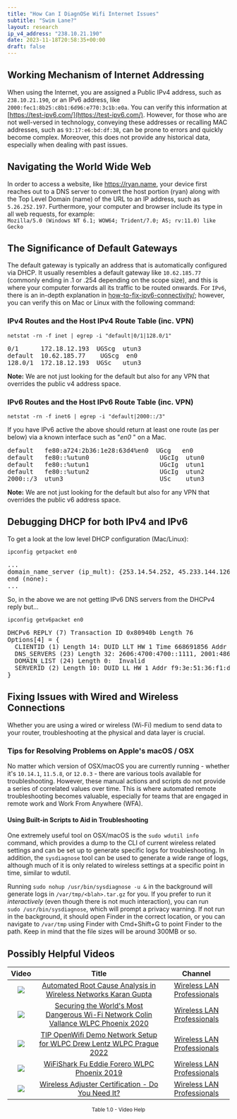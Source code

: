 ```yaml
---
title: "How Can I DiagnOSe Wifi Internet Issues"
subtitle: "Swim Lane?"
layout: research
ip_v4_address: "238.10.21.190"
date: 2023-11-18T20:58:35+00:00
draft: false
---
```


## Working Mechanism of Internet Addressing

When using the Internet, you are assigned a Public IPv4 address, such as ```238.10.21.190```, or an IPv6 address, like ```2000:fec1:8b25:c8b1:6d96:e770:3c1b:e0a```. You can verify this information at [https://test-ipv6.com/](https://test-ipv6.com/). However, for those who are not well-versed in technology, conveying these addresses or recalling MAC addresses, such as ```93:17:e6:bd:df:38```, can be prone to errors and quickly become complex. Moreover, this does not provide any historical data, especially when dealing with past issues.
## Navigating the World Wide Web

In order to access a website, like https://ryan.name, your device first reaches out to a DNS server to convert the host portion (ryan) along with the Top Level Domain (name) of the URL to an IP address, such as ```5.26.252.197```. Furthermore, your computer and browser include its type in all web requests, for example: <br>```Mozilla/5.0 (Windows NT 6.1; WOW64; Trident/7.0; AS; rv:11.0) like Gecko```
## The Significance of Default Gateways

The default gateway is typically an address that is automatically configured via DHCP. It usually resembles a default gateway like ```10.62.185.77``` (commonly ending in .1 or .254 depending on the scope size), and this is where your computer forwards all its traffic to be routed onwards. For ```IPv6```, there is an in-depth explanation in [how-to-fix-ipv6-connectivity/](/blog/how-to-fix-ipv6-connectivity/); however, you can verify this on Mac or Linux with the following command:
<br>
### IPv4 Routes and the Host IPv4 Route Table (inc. VPN)
```netstat -rn -f inet | egrep -i "default|0/1|128.0/1"```

<pre>
0/1      172.18.12.193  UGScg  utun3
default  10.62.185.77    UGScg  en0
128.0/1  172.18.12.193  UGSc   utun3</pre>

**Note:** We are not just looking for the default but also for any VPN that overrides the public v4 address space.

### IPv6 Routes and the Host IPv6 Route Table (inc. VPN)
```netstat -rn -f inet6 | egrep -i "default|2000::/3"```

If you have IPv6 active the above should return at least one route (as per below) via a known interface such as "_en0_ " on a Mac. 

<pre>
default   fe80:a724:2b36:1e28:63d4%en0  UGcg   en0
default   fe80::%utun0                   UGcIg  utun0
default   fe80::%utun1                   UGcIg  utun1
default   fe80::%utun2                   UGcIg  utun2
2000::/3  utun3                          USc    utun3</pre>

**Note:** We are not just looking for the default but also for any VPN that overrides the public v6 address space.
<br>

## Debugging DHCP for both IPv4 and IPv6

To get a look at the low level DHCP configuration (Mac/Linux): 

```ipconfig getpacket en0```

<pre>
...
domain_name_server (ip_mult): {253.14.54.252, 45.233.144.126}
end (none):
...</pre>

So, in the above we are not getting IPv6 DNS servers from the DHCPv4 reply but...

```ipconfig getv6packet en0```

<pre>
DHCPv6 REPLY (7) Transaction ID 0x80940b Length 76
Options[4] = {
  CLIENTID (1) Length 14: DUID LLT HW 1 Time 668691856 Addr 93:17:e6:bd:df:38
  DNS_SERVERS (23) Length 32: 2606:4700:4700::1111, 2001:4860:4860::8844
  DOMAIN_LIST (24) Length 0:  Invalid
  SERVERID (2) Length 10: DUID LL HW 1 Addr f9:3e:51:36:f1:d2
}</pre>




## Fixing Issues with Wired and Wireless Connections
Whether you are using a wired or wireless (Wi-Fi) medium to send data to your router, troubleshooting at the physical and data layer is crucial.
### Tips for Resolving Problems on Apple's macOS / OSX
No matter which version of OSX/macOS you are currently running - whether it's ```10.14.1```, ```11.5.8```, or ```12.0.3``` - there are various tools available for troubleshooting. However, these manual actions and scripts do not provide a series of correlated values over time. This is where automated remote troubleshooting becomes valuable, especially for teams that are engaged in remote work and Work From Anywhere (WFA).
#### Using Built-in Scripts to Aid in Troubleshooting
One extremely useful tool on OSX/macOS is the ```sudo wdutil info``` command, which provides a dump to the CLI of current wireless related settings and can be set up to generate specific logs for troubleshooting. In addition, the ```sysdiagnose``` tool can be used to generate a wide range of logs, although much of it is only related to wireless settings at a specific point in time, similar to wdutil.

Running ```sudo nohup /usr/bin/sysdiagnose -u &``` in the background will generate logs in ```/var/tmp/<blah>.tar.gz``` for you. If you prefer to run it *interactively* (even though there is not much interaction), you can run<br>```sudo /usr/bin/sysdiagnose```, which will prompt a privacy warning. If not run in the background, it should open Finder in the correct location, or you can navigate to ```/var/tmp``` using Finder with Cmd+Shift+G to point Finder to the path. Keep in mind that the file sizes will be around 300MB or so.
## Possibly Helpful Videos

<link href="/plugins/lity/css/lity.min.css" rel="stylesheet">
<script src="/plugins/lity/js/lity.min.js"></script>
<div class="table1-start"></div>

|Video | Title | Channel |
| :---: | :---: | :---: |
|<a href="https://www.youtube.com/watch?v=34m0u23_izY" data-lity><img src="https://i.ytimg.com/vi/34m0u23_izY/default.jpg" class="img-fluid"></a>|<a href="https://www.youtube.com/watch?v=34m0u23_izY" data-lity>Automated Root Cause Analysis in Wireless Networks   Karan Gupta</a>|<a target="_blank" href="https://www.youtube.com/channel/UCIzBSS46vcqhwmBZ7ZpY-yg" >Wireless LAN Professionals</a>|
|<a href="https://www.youtube.com/watch?v=hZ2RBmOz8RE" data-lity><img src="https://i.ytimg.com/vi/hZ2RBmOz8RE/default.jpg" class="img-fluid"></a>|<a href="https://www.youtube.com/watch?v=hZ2RBmOz8RE" data-lity>Securing the World&#39;s Most Dangerous Wi-Fi Network   Colin Vallance   WLPC Phoenix 2020</a>|<a target="_blank" href="https://www.youtube.com/channel/UCIzBSS46vcqhwmBZ7ZpY-yg" >Wireless LAN Professionals</a>|
|<a href="https://www.youtube.com/watch?v=IDWliQnBNYM" data-lity><img src="https://i.ytimg.com/vi/IDWliQnBNYM/default.jpg" class="img-fluid"></a>|<a href="https://www.youtube.com/watch?v=IDWliQnBNYM" data-lity>TIP OpenWifi Demo Network Setup for WLPC   Drew Lentz   WLPC Prague 2022</a>|<a target="_blank" href="https://www.youtube.com/channel/UCIzBSS46vcqhwmBZ7ZpY-yg" >Wireless LAN Professionals</a>|
|<a href="https://www.youtube.com/watch?v=5sSjGo2DZHc" data-lity><img src="https://i.ytimg.com/vi/5sSjGo2DZHc/default.jpg" class="img-fluid"></a>|<a href="https://www.youtube.com/watch?v=5sSjGo2DZHc" data-lity>WiFiShark Fu   Eddie Forero   WLPC Phoenix 2019</a>|<a target="_blank" href="https://www.youtube.com/channel/UCIzBSS46vcqhwmBZ7ZpY-yg" >Wireless LAN Professionals</a>|
|<a href="https://www.youtube.com/watch?v=PVa0C60HgyM" data-lity><img src="https://i.ytimg.com/vi/PVa0C60HgyM/default.jpg" class="img-fluid"></a>|<a href="https://www.youtube.com/watch?v=PVa0C60HgyM" data-lity>Wireless Adjuster Certification - Do You Need It?</a>|<a target="_blank" href="https://www.youtube.com/channel/UCIzBSS46vcqhwmBZ7ZpY-yg" >Wireless LAN Professionals</a>|

<center><small>Table 1.0 - Video Help</small></center>
 <br>
<div class="table1-end"></div>
<script type="text/javascript">
(function() {
    $('div.table1-start').nextUntil('div.table1-end', 'table').addClass('table thead-dark table-striped table-responsive rounded').attr('id', 't1');
    $('#t1').find('thead').addClass('thead-dark');
})();
</script>
